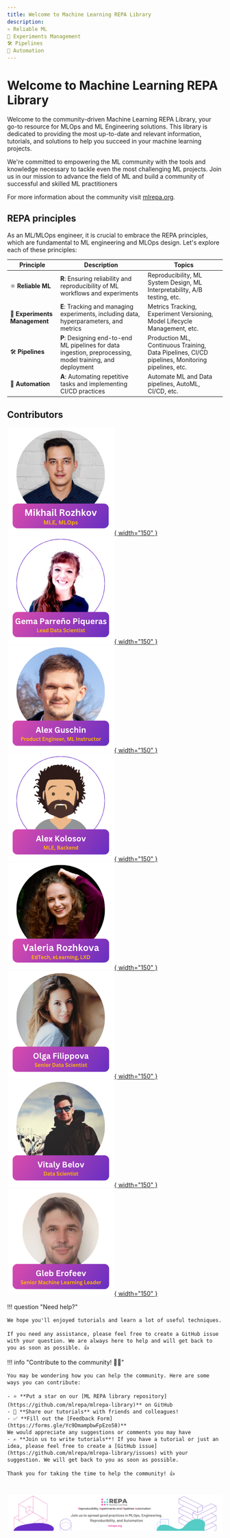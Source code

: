 ```yaml
---
title: Welcome to Machine Learning REPA Library
description: 
⚛️ Reliable ML
🧪 Experiments Management
🛠️ Pipelines
🤖 Automation
---
```



<!-- ![banner](static/main-banner.png) -->
# Welcome to Machine Learning REPA Library

Welcome to the community-driven Machine Learning REPA Library, your go-to resource for MLOps and ML Engineering solutions. This library is dedicated to providing the most up-to-date and relevant information, tutorials, and solutions to help you succeed in your machine learning projects.

We're committed to empowering the ML community with the tools and knowledge necessary to tackle even the most challenging ML projects. Join us in our mission to advance the field of ML and build a community of successful and skilled ML practitioners

For more information about the community visit [mlrepa.org](https://mlrepa.org/).


## REPA principles 

As an ML/MLOps engineer, it is crucial to embrace the REPA principles, which are fundamental to ML engineering and MLOps design. Let's explore each of these principles:

| Principle | Description | Topics |
| --- | --- | --- |
| ⚛️ **Reliable ML** | **R**:  Ensuring reliability and reproducibility of ML workflows and experiments | Reproducibility, ML System Design, ML Interpretability, A/B testing, etc. |
| 🧪 **Experiments Management** | **E**: Tracking and managing experiments, including data, hyperparameters, and metrics | Metrics Tracking, Experiment Versioning, Model Lifecycle Management, etc. |
| 🛠️ **Pipelines** | **P**: Designing end-to-end ML pipelines for data ingestion, preprocessing, model training, and deployment | Production ML, Continuous Training, Data Pipelines, CI/CD pipelines, Monitoring pipelines, etc. |
| 🤖 **Automation** | **A**: Automating repetitive tasks and implementing CI/CD practices | Automate ML and Data pipelines, AutoML, CI/CD, etc. |


## Contributors 

<a 
    href="https://www.linkedin.com/in/mnrozhkov/" target="_blank"
    >![Mikhail Rozhkov](static/contributors/mikhail-rozhkov.png){ width="150" }
</a>
<a
    href="https://www.linkedin.com/in/gemaparreno/" target="_blank"
    >![Gema Parreño Piqueras](static/contributors/gema-parreno-piqueras.png){ width="150" }
</a>
<a
    href="https://www.linkedin.com/in/1aguschin/" target="_blank"
    >![Alexander Gushcin](static/contributors/alex-guschin.png){ width="150" }
</a>
<a
    href="https://github.com/ankxyz" target="_blank"
    >![Alex Kolosov](static/contributors/alex-kolosov.png){ width="150" }
</a>
<a
    href="https://www.linkedin.com/in/valeria-rozhkova-7a2710222/" target="_blank"
    >![Valeria Rozhkova](static/contributors/valeria-rozhkova.png){ width="150" }
</a>
<a
    href="https://www.linkedin.com/in/olga-filippova-b029a51b9/" target="_blank"
    >![Olga Filippova](static/contributors/olga-filippova.png){ width="150" }
</a>
<a
    href="https://www.linkedin.com/in/vitbelov/" target="_blank"
    >![Vitaly Belov](static/contributors/vitaly-belov.png){ width="150" }
</a>
<a
    href="https://www.linkedin.com/in/gerofeev/" target="_blank"
    >![Gleb Erofeev](static/contributors/gleb-erofeev.png){ width="150" }
</a>



!!! question  "Need help?"

    We hope you'll enjoyed tutorials and learn a lot of useful techniques. 
    
    If you need any assistance, please feel free to create a GitHub issue with your question. We are always here to help and will get back to you as soon as possible. 👍



!!! info "Contribute to the community! 🙏🏻"

    You may be wondering how you can help the community. Here are some ways you can contribute:

    - ⭐ **Put a star on our [ML REPA library repository](https://github.com/mlrepa/mlrepa-library)** on GitHub 
    - 📣 **Share our tutorials** with friends and colleagues! 
    - ✅ **Fill out the [Feedback Form](https://forms.gle/Yc9DmampbwFpEzo58)**
    We would appreciate any suggestions or comments you may have
    - ✍️ **Join us to write tutorials**! If you have a tutorial or just an idea, please feel free to create a [GitHub issue](https://github.com/mlrepa/mlrepa-library/issues) with your suggestion. We will get back to you as soon as possible.

    Thank you for taking the time to help the community! 👍    


# 
![banner](static/footer.png)